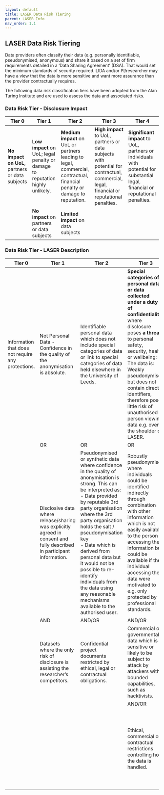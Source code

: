```yaml
---
layout: default
title: LASER Data Risk Tiering
parent: LASER Info
nav_order: 1.1
---
```


## LASER Data Risk Tiering

Data providers often classify their data (e.g. personally identifiable, pseudonymised, anonymous) and share it based on a set of firm requirements detailed in a ‘Data Sharing Agreement’ (DSA). That would set the minimum standards of security required. LIDA and/or PI/researcher may have a view that the data is more sensitive and want more assurance than the provider contractually requires.

The following data risk classification tiers have been adopted from the Alan Turing Institute and are used to assess the data and associated risks.

### Data Risk Tier - Disclosure Impact

|Tier 0	|Tier 1	|Tier 2	|Tier 3	|Tier 4	|
|---|---|---|---|---|
|**No impact on UoL**, partners or data subjects	|**Low impact** on UoL; legal penalty or damage to reputation highly unlikely. |**Medium impact** on UoL or partners leading to legal, commercial, contractual, financial penalty or damage to reputation. |**High impact** to UoL, partners or data subjects with potential for contractual, commercial, legal, financial or reputational penalties.	|**Significant impact** to UoL, partners or individuals with potential for substantial legal, financial or reputational penalties.|
|	|**No impact** on partners or data subjects |**Limited impact** on data subjects |	|	|

### Data Risk Tier - LASER Description

|Tier 0	|Tier 1	|Tier 2	|Tier 3	|Tier 4	|
|---|---|---|---|---|
|Information that does not require any protections. |Not Personal Data - Confidence in the quality of the anonymisation is absolute. |Identifiable personal data which does not include special categories of data or link to special categories of data held elsewhere in the University of Leeds. |**Special categories of personal data or data collected under a duty of confidentiality** where disclosure poses **a threat** to personal safety, security, health or wellbeing: <br/>The data is: <br/>Weakly pseudonymised but does not contain direct identifiers, therefore poses little risk of unauthorised person viewing data e.g. over the shoulder of LASER. |**Special categories of personal data or data collected under a duty of confidentiality** where disclosure poses a **substantial threat** to personal safety, security, health or wellbeing: <br/>The data is: <br/>Directly identifiable |
|	|OR |OR |OR |AND/OR |
||Disclosive data where release/sharing was explicitly agreed in consent and fully described in participant information. |Pseudonymised or synthetic data where confidence in the quality of anonymisation is strong. This can be interpreted as: <br/>- Data provided by reputable 3rd party organisation where the 3rd party organisation holds the salt / pseudonymisation key <br/>- Data which is derived from personal data but it would not be possible to re-identify individuals from the data using any reasonable mechanisms available to the authorised user.|Robustly pseudonymised where individuals could be identified indirectly through combination with other information which is not easily available to the person accessing the information but could be available if the individual accessing the data were motivated to e.g. only protected by professional standards.|Commercial or governmental data which is sensitive or likely to be subject to attack by attackers with bounded capabilities, such as hacktivists. |
|	|AND |AND/OR |AND/OR |AND/OR |
||Datasets where the only risk of disclosure is assisting the researcher’s competitors.|Confidential project documents restricted by ethical, legal or contractual obligations. |Commercial or governmental data which is sensitive or likely to be subject to attack by attackers with bounded capabilities, such as hacktivists. |Consent, ethical or contractual restrictions controlling how the data is handled. |
|	|	| |AND/OR |OR |
||||Ethical, commercial or contractual restrictions controlling how the data is handled. |Weakly pseudonymised – real world identifiers remain which could be combined with other information easily available to the person accessing the information. |

